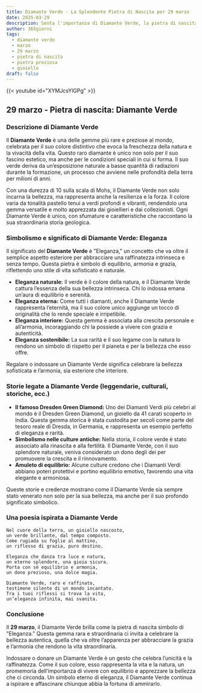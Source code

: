 ```yaml
---
title: Diamante Verde - La Splendente Pietra di Nascita per 29 marzo
date: 2025-03-29
description: Senta l'importanza di Diamante Verde, la pietra di nascita di 29 marzo che simboleggia Eleganza. Lasci che la sua bellezza e il suo significato illuminino la sua giornata.
author: 365giorni
tags:
  - diamante verde
  - marzo
  - 29 marzo
  - pietra di nascita
  - pietra preziosa
  - gioiello
draft: false
---
```


{{< youtube id="XYMJcsYlGPg" >}}

## 29 marzo - Pietra di nascita: Diamante Verde

### Descrizione di Diamante Verde

Il **Diamante Verde** è una delle gemme più rare e preziose al mondo, celebrata per il suo colore distintivo che evoca la freschezza della natura e la vivacità della vita. Questo raro diamante è unico non solo per il suo fascino estetico, ma anche per le condizioni speciali in cui si forma. Il suo verde deriva da un’esposizione naturale a basse quantità di radiazioni durante la formazione, un processo che avviene nelle profondità della terra per milioni di anni.

Con una durezza di 10 sulla scala di Mohs, il Diamante Verde non solo incarna la bellezza, ma rappresenta anche la resilienza e la forza. Il colore varia da tonalità pastello tenui a verdi profondi e vibranti, rendendolo una gemma versatile e molto apprezzata dai gioiellieri e dai collezionisti. Ogni Diamante Verde è unico, con sfumature e caratteristiche che raccontano la sua straordinaria storia geologica.

### Simbolismo e significato di Diamante Verde: Eleganza

Il significato del **Diamante Verde** è "Eleganza," un concetto che va oltre il semplice aspetto esteriore per abbracciare una raffinatezza intrinseca e senza tempo. Questa pietra è simbolo di equilibrio, armonia e grazia, riflettendo uno stile di vita sofisticato e naturale.

- **Eleganza naturale:** Il verde è il colore della natura, e il Diamante Verde cattura l’essenza della sua bellezza intrinseca. Chi lo indossa emana un’aura di equilibrio e serenità.
- **Eleganza eterna:** Come tutti i diamanti, anche il Diamante Verde rappresenta l’eternità, ma il suo colore unico aggiunge un tocco di originalità che lo rende speciale e irripetibile.
- **Eleganza interiore:** Questa gemma è associata alla crescita personale e all’armonia, incoraggiando chi la possiede a vivere con grazia e autenticità.
- **Eleganza sostenibile:** La sua rarità e il suo legame con la natura lo rendono un simbolo di rispetto per il pianeta e per la bellezza che esso offre.

Regalare o indossare un Diamante Verde significa celebrare la bellezza sofisticata e l’armonia, sia esteriore che interiore.

### Storie legate a Diamante Verde (leggendarie, culturali, storiche, ecc.)

- **Il famoso Dresden Green Diamond:** Uno dei Diamanti Verdi più celebri al mondo è il Dresden Green Diamond, un gioiello da 41 carati scoperto in India. Questa gemma storica è stata custodita per secoli come parte del tesoro reale di Dresda, in Germania, e rappresenta un esempio perfetto di eleganza e rarità.
- **Simbolismo nelle culture antiche:** Nella storia, il colore verde è stato associato alla rinascita e alla fertilità. Il Diamante Verde, con il suo splendore naturale, veniva considerato un dono degli dei per promuovere la crescita e il rinnovamento.
- **Amuleto di equilibrio:** Alcune culture credono che i Diamanti Verdi abbiano poteri protettivi e portino equilibrio emotivo, favorendo una vita elegante e armoniosa.

Queste storie e credenze mostrano come il Diamante Verde sia sempre stato venerato non solo per la sua bellezza, ma anche per il suo profondo significato simbolico.

### Una poesia ispirata a Diamante Verde

```
Nel cuore della terra, un gioiello nascosto,  
un verde brillante, dal tempo composto.  
Come rugiada su foglie al mattino,  
un riflesso di grazia, puro destino.  

Eleganza che danza tra luce e natura,  
un eterno splendore, una gioia sicura.  
Porta con sé equilibrio e armonia,  
un dono prezioso, una dolce magia.  

Diamante Verde, raro e raffinato,  
testimone silente di un mondo incantato.  
Tra i tuoi riflessi si trova la vita,  
un’eleganza infinita, mai svanita.  
```

### Conclusione

Il **29 marzo**, il Diamante Verde brilla come la pietra di nascita simbolo di "Eleganza." Questa gemma rara e straordinaria ci invita a celebrare la bellezza autentica, quella che va oltre l’apparenza per abbracciare la grazia e l’armonia che rendono la vita straordinaria.

Indossare o donare un Diamante Verde è un gesto che celebra l’unicità e la raffinatezza. Come il suo colore, esso rappresenta la vita e la natura, un promemoria dell’importanza di vivere con equilibrio e apprezzare la bellezza che ci circonda. Un simbolo eterno di eleganza, il Diamante Verde continua a ispirare e affascinare chiunque abbia la fortuna di ammirarlo.